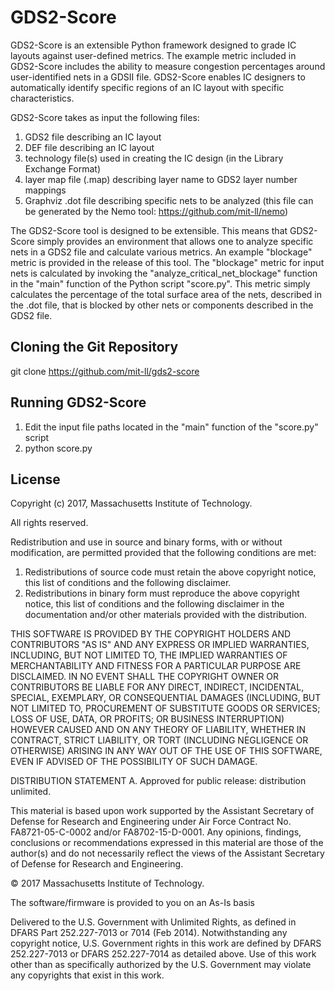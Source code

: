 # GDS2-Score

GDS2-Score is an extensible Python framework designed to grade IC layouts against user-defined metrics. The example metric included in GDS2-Score includes the ability to measure congestion percentages around user-identified nets in a GDSII file. GDS2-Score enables IC designers to automatically identify specific regions of an IC layout with specific characteristics.

GDS2-Score takes as input the following files:
1. GDS2 file describing an IC layout
2. DEF file describing an IC layout
3. technology file(s) used in creating the IC design (in the Library Exchange Format)
4. layer map file (.map) describing layer name to GDS2 layer number mappings
5. Graphviz .dot file describing specific nets to be analyzed (this file can be generated by the Nemo tool: https://github.com/mit-ll/nemo)

The GDS2-Score tool is designed to be extensible. This means that GDS2-Score simply provides an environment that allows one to analyze specific nets in a GDS2 file and calculate various metrics. An example "blockage" metric is provided in the release of this tool. The "blockage" metric for input nets is calculated by invoking the "analyze_critical_net_blockage" function in the "main" function of the Python script "score.py". This metric simply calculates the percentage of the total surface area of the nets, described in the .dot file, that is blocked by other nets or components described in the GDS2 file.

## Cloning the Git Repository
git clone https://github.com/mit-ll/gds2-score

## Running GDS2-Score

1. Edit the input file paths located in the "main" function of the "score.py" script
2. python score.py

## License
Copyright (c) 2017, Massachusetts Institute of Technology.

All rights reserved.

Redistribution and use in source and binary forms, with or without
modification, are permitted provided that the following conditions are met:

1. Redistributions of source code must retain the above copyright notice, this
   list of conditions and the following disclaimer.
2. Redistributions in binary form must reproduce the above copyright notice,
   this list of conditions and the following disclaimer in the documentation
   and/or other materials provided with the distribution.

THIS SOFTWARE IS PROVIDED BY THE COPYRIGHT HOLDERS AND CONTRIBUTORS "AS IS" AND
ANY EXPRESS OR IMPLIED WARRANTIES, INCLUDING, BUT NOT LIMITED TO, THE IMPLIED
WARRANTIES OF MERCHANTABILITY AND FITNESS FOR A PARTICULAR PURPOSE ARE
DISCLAIMED. IN NO EVENT SHALL THE COPYRIGHT OWNER OR CONTRIBUTORS BE LIABLE FOR
ANY DIRECT, INDIRECT, INCIDENTAL, SPECIAL, EXEMPLARY, OR CONSEQUENTIAL DAMAGES
(INCLUDING, BUT NOT LIMITED TO, PROCUREMENT OF SUBSTITUTE GOODS OR SERVICES;
LOSS OF USE, DATA, OR PROFITS; OR BUSINESS INTERRUPTION) HOWEVER CAUSED AND
ON ANY THEORY OF LIABILITY, WHETHER IN CONTRACT, STRICT LIABILITY, OR TORT
(INCLUDING NEGLIGENCE OR OTHERWISE) ARISING IN ANY WAY OUT OF THE USE OF THIS
SOFTWARE, EVEN IF ADVISED OF THE POSSIBILITY OF SUCH DAMAGE.

DISTRIBUTION STATEMENT A. Approved for public release: distribution unlimited.

This material is based upon work supported by the Assistant Secretary of Defense
for Research and Engineering under Air Force Contract No. FA8721-05-C-0002
and/or FA8702-15-D-0001. Any opinions, findings, conclusions or recommendations
expressed in this material are those of the author(s) and do not necessarily
reflect the views of the Assistant Secretary of Defense for Research and
Engineering.

© 2017 Massachusetts Institute of Technology.

The software/firmware is provided to you on an As-Is basis

Delivered to the U.S. Government with Unlimited Rights, as defined in DFARS Part
252.227-7013 or 7014 (Feb 2014). Notwithstanding any copyright notice, U.S.
Government rights in this work are defined by DFARS 252.227-7013 or DFARS
252.227-7014 as detailed above. Use of this work other than as specifically
authorized by the U.S. Government may violate any copyrights that exist in this
work.
